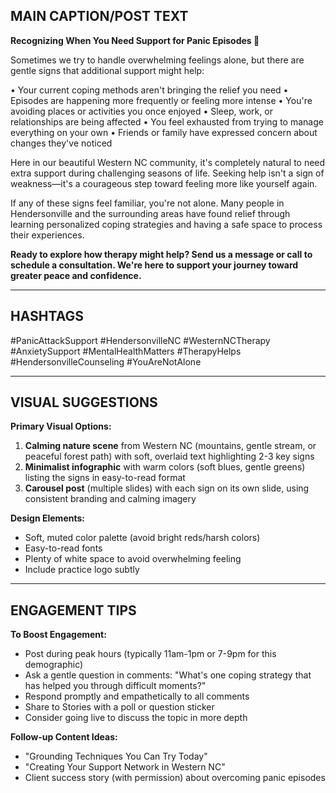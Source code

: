 ## MAIN CAPTION/POST TEXT

**Recognizing When You Need Support for Panic Episodes 💙**

Sometimes we try to handle overwhelming feelings alone, but there are gentle signs that additional support might help:

• Your current coping methods aren't bringing the relief you need
• Episodes are happening more frequently or feeling more intense
• You're avoiding places or activities you once enjoyed
• Sleep, work, or relationships are being affected
• You feel exhausted from trying to manage everything on your own
• Friends or family have expressed concern about changes they've noticed

Here in our beautiful Western NC community, it's completely natural to need extra support during challenging seasons of life. Seeking help isn't a sign of weakness—it's a courageous step toward feeling more like yourself again.

If any of these signs feel familiar, you're not alone. Many people in Hendersonville and the surrounding areas have found relief through learning personalized coping strategies and having a safe space to process their experiences.

**Ready to explore how therapy might help? Send us a message or call to schedule a consultation. We're here to support your journey toward greater peace and confidence.**

---

## HASHTAGS
#PanicAttackSupport #HendersonvilleNC #WesternNCTherapy #AnxietySupport #MentalHealthMatters #TherapyHelps #HendersonvilleCounseling #YouAreNotAlone

---

## VISUAL SUGGESTIONS

**Primary Visual Options:**
1. **Calming nature scene** from Western NC (mountains, gentle stream, or peaceful forest path) with soft, overlaid text highlighting 2-3 key signs
2. **Minimalist infographic** with warm colors (soft blues, gentle greens) listing the signs in easy-to-read format
3. **Carousel post** (multiple slides) with each sign on its own slide, using consistent branding and calming imagery

**Design Elements:**
- Soft, muted color palette (avoid bright reds/harsh colors)
- Easy-to-read fonts
- Plenty of white space to avoid overwhelming feeling
- Include practice logo subtly

---

## ENGAGEMENT TIPS

**To Boost Engagement:**
- Post during peak hours (typically 11am-1pm or 7-9pm for this demographic)
- Ask a gentle question in comments: "What's one coping strategy that has helped you through difficult moments?"
- Respond promptly and empathetically to all comments
- Share to Stories with a poll or question sticker
- Consider going live to discuss the topic in more depth

**Follow-up Content Ideas:**
- "Grounding Techniques You Can Try Today"
- "Creating Your Support Network in Western NC"
- Client success story (with permission) about overcoming panic episodes